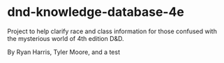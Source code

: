 # dnd-knowledge-database-4e
Project to help clarify race and class information for those confused with the mysterious world of 4th edition D&amp;D.

By Ryan Harris, Tyler Moore, and a test
